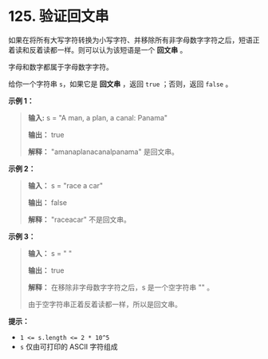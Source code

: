 # 125. 验证回文串

如果在将所有大写字符转换为小写字符、并移除所有非字母数字字符之后，短语正着读和反着读都一样。则可以认为该短语是一个 **回文串**  。

字母和数字都属于字母数字字符。

给你一个字符串 `s`，如果它是 **回文串**  ，返回 `true` ；否则，返回 `false` 。

**示例 1：**

> **输入:**  s = "A man, a plan, a canal: Panama"
>
> **输出：** true
>
> **解释：** "amanaplanacanalpanama" 是回文串。

**示例 2：**

> **输入：** s = "race a car"
>
> **输出：** false
>
> **解释：** "raceacar" 不是回文串。

**示例 3：**

> **输入：** s = " "
>
> **输出：** true
>
> **解释：** 在移除非字母数字字符之后，s 是一个空字符串 "" 。
>
> 由于空字符串正着反着读都一样，所以是回文串。

**提示：**

*   `1 <= s.length <= 2 * 10^5`
*   `s` 仅由可打印的 ASCII 字符组成